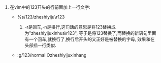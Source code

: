 1. 在vim中的123开头的行前面加上一行文字:
	- %s/123/zheshiyiju\r123
		1. -r是回车,-n是换行,这句话的意思是将123替换成为"zheshiyijuxinhua\r123",
		等于是将123替换了,而替换的新语句里面有一个回车,就换行了,换行后开头的又正好是被替换的字母,
		效果和在头部插一行类似.

	- :g/123/normal Ozheshiyijuxinhang

